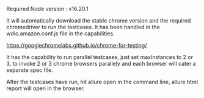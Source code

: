 Required Node version : v16.20.1

It will automatically download the stable chrome version and the required chromedriver to run the testcases. It has been handled in the wdio.amazon.conf.js file in the capabilities.

https://googlechromelabs.github.io/chrome-for-testing/

It has the capability to run parallel testcases, just set maxInstances to 2 or 3, to invoke 2 or 3 chrome browsers parallely and each browser will cater a separate spec file.

After the testcases have run, hit allure open in the command line, allure html report will open in the browser.
